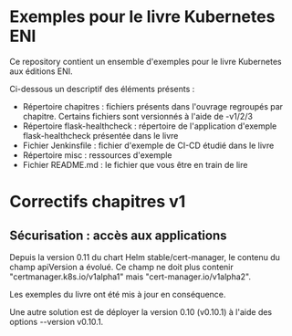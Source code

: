 # Exemples pour le livre Kubernetes ENI

Ce repository contient un ensemble d'exemples pour le livre Kubernetes aux éditions ENI.

Ci-dessous un descriptif des éléments présents :

- Répertoire chapitres : fichiers présents dans l'ouvrage regroupés par chapitre. Certains fichiers sont versionnés à l'aide de -v1/2/3
- Répertoire flask-healthcheck : répertoire de l'application d'exemple flask-healthcheck présentée dans le livre
- Fichier Jenkinsfile : fichier d'exemple de CI-CD étudié dans le livre
- Répertoire misc : ressources d'exemple
- Fichier README.md : le fichier que vous être en train de lire


# Correctifs chapitres v1

## Sécurisation : accès aux applications

Depuis la version 0.11 du chart Helm stable/cert-manager, le contenu du champ apiVersion a évolué. Ce champ ne doit plus contenir "certmanager.k8s.io/v1alpha1" mais "cert-manager.io/v1alpha2".

Les exemples du livre ont été mis à jour en conséquence.

Une autre solution est de déployer la version 0.10 (v0.10.1) à l'aide des options --version v0.10.1.
